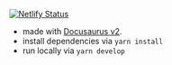 
[![Netlify Status](https://api.netlify.com/api/v1/badges/694c06b6-91fe-4ead-b1ad-76a08ecb0aff/deploy-status)](https://app.netlify.com/sites/fast-survey-docs/deploys)

- made with [Docusaurus v2](https://v2.docusaurus.io/).
- install dependencies via `yarn install`
- run locally via `yarn develop`
